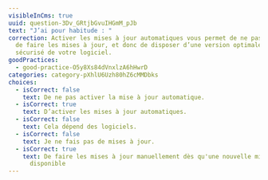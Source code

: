 ```yaml
---
visibleInCms: true
uuid: question-3Dv_GRtjbGvuIHGmM_pJb
text: "J’ai pour habitude : "
correction: Activer les mises à jour automatiques vous permet de ne pas oublier
  de faire les mises à jour, et donc de disposer d’une version optimale et
  sécurisé de votre logiciel.
goodPractices:
  - good-practice-O5y8Xs84dVnxlzA6hHwrD
categories: category-pXhlU6Uzh80hZ6cMMDbks
choices:
  - isCorrect: false
    text: De ne pas activer la mise à jour automatique.
  - isCorrect: true
    text: D’activer les mises à jour automatiques.
  - isCorrect: false
    text: Cela dépend des logiciels.
  - isCorrect: false
    text: Je ne fais pas de mises à jour.
  - isCorrect: true
    text: De faire les mises à jour manuellement dès qu'une nouvelle mise à jour est
      disponible
---
```

